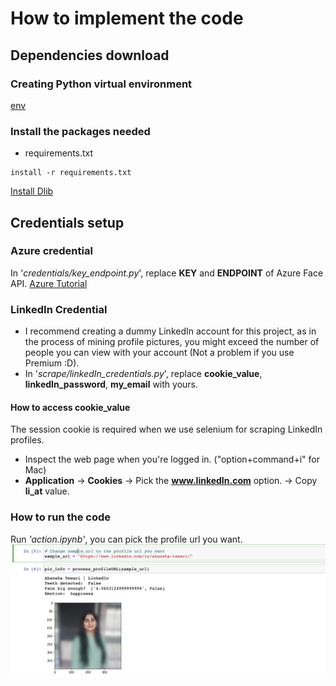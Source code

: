 
# How to implement the code
## Dependencies download
### Creating Python virtual environment
[env](https://docs.python.org/3/library/venv.html)
### Install the packages needed
- requirements.txt
```shell
install -r requirements.txt
```
[Install Dlib](https://www.pyimagesearch.com/2017/03/27/how-to-install-dlib/)

## Credentials setup
### Azure credential
In '*credentials/key_endpoint.py*', replace **KEY** and **ENDPOINT** of Azure Face API.
[Azure Tutorial](https://docs.microsoft.com/en-au/azure/cognitive-services/face/quickstarts/client-libraries?tabs=visual-studio&pivots=programming-language-python)
### LinkedIn Credential
- I recommend creating a dummy LinkedIn account for this project, as in the process of mining profile pictures, you might exceed the number of people you can view with your account (Not a problem if you use Premium :D).
- In '*scrape/linkedIn_credentials.py*', replace **cookie_value**, **linkedIn_password**, **my_email** with yours.
#### How to access cookie_value
The session cookie is required when we use selenium for scraping LinkedIn profiles.
- Inspect the web page when you're logged in. ("option+command+i" for Mac)
- **Application** -> **Cookies** -> Pick the **www.linkedIn.com** option. -> Copy **li_at** value.

### How to run the code
Run *'action.ipynb'*, you can pick the profile url you want.
![alt](screenshots/change_profile_url.png)
